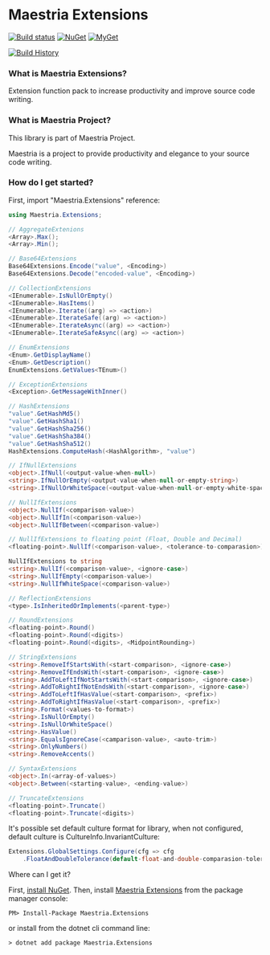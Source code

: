 # Maestria Extensions

[![Build status](https://ci.appveyor.com/api/projects/status/mvosd40vqsgrvkr0/branch/master?svg=true)](https://ci.appveyor.com/project/fabionaspolini/extensions/branch/master)
[![NuGet](https://buildstats.info/nuget/Maestria.Extensions)](https://www.nuget.org/packages/Maestria.Extensions)
[![MyGet](https://buildstats.info/myget/maestrianet/Maestria.Extensions)](https://www.myget.org/feed/maestrianet/package/nuget/Maestria.Extensions)

[![Build History](https://buildstats.info/appveyor/chart/fabionaspolini/extensions?branch=master)](https://ci.appveyor.com/project/fabionaspolini/extensions/history?branch=master)

### What is Maestria Extensions?
Extension function pack to increase productivity and improve source code writing.

### What is Maestria Project?
This library is part of Maestria Project.

Maestria is a project to provide productivity and elegance to your source code writing.

### How do I get started?
First, import "Maestria.Extensions" reference:

```csharp
using Maestria.Extensions;

// AggregateExtenions
<Array>.Max();
<Array>.Min();

// Base64Extensions
Base64Extensions.Encode("value", <Encoding>)
Base64Extensions.Decode("encoded-value", <Encoding>)

// CollectionExtensions
<IEnumerable>.IsNullOrEmpty()
<IEnumerable>.HasItems()
<IEnumerable>.Iterate((arg) => <action>)
<IEnumerable>.IterateSafe((arg) => <action>)
<IEnumerable>.IterateAsync((arg) => <action>)
<IEnumerable>.IterateSafeAsync((arg) => <action>)

// EnumExtensions
<Enum>.GetDisplayName()
<Enum>.GetDescription()
EnumExtensions.GetValues<TEnum>()

// ExceptionExtensions
<Exception>.GetMessageWithInner()

// HashExtensions
"value".GetHashMd5()
"value".GetHashSha1()
"value".GetHashSha256()
"value".GetHashSha384()
"value".GetHashSha512()
HashExtensions.ComputeHash(<HashAlgorithm>, "value")

// IfNullExtensions
<object>.IfNull(<output-value-when-null>)
<string>.IfNullOrEmpty(<output-value-when-null-or-empty-string>)
<string>.IfNullOrWhiteSpace(<output-value-when-null-or-empty-white-space>)

// NullIfExtensions
<object>.NullIf(<comparison-value>)
<object>.NullIfIn(<comparison-value>)
<object>.NullIfBetween(<comparison-value>)

// NullIfExtensions to floating point (Float, Double and Decimal)
<floating-point>.NullIf(<comparison-value>, <tolerance-to-comparasion>)

NullIfExtensions to string
<string>.NullIf(<comparison-value>, <ignore-case>)
<string>.NullIfEmpty(<comparison-value>)
<string>.NullIfWhiteSpace(<comparison-value>)

// ReflectionExtensions
<type>.IsInheritedOrImplements(<parent-type>)

// RoundExtensions
<floating-point>.Round()
<floating-point>.Round(<digits>)
<floating-point>.Round(<digits>, <MidpointRounding>)

// StringExtensions
<string>.RemoveIfStartsWith(<start-comparison>, <ignore-case>)
<string>.RemoveIfEndsWith(<start-comparison>, <ignore-case>)
<string>.AddToLeftIfNotStartsWith(<start-comparison>, <ignore-case>)
<string>.AddToRightIfNotEndsWith(<start-comparison>, <ignore-case>)
<string>.AddToLeftIfHasValue(<start-comparison>, <prefix>)
<string>.AddToRightIfHasValue(<start-comparison>, <prefix>)
<string>.Format(<values-to-format>)
<string>.IsNullOrEmpty()
<string>.IsNullOrWhiteSpace()
<string>.HasValue()
<string>.EqualsIgnoreCase(<camparison-value>, <auto-trim>)
<string>.OnlyNumbers()
<string>.RemoveAccents()

// SyntaxExtensions
<object>.In(<array-of-values>)
<object>.Between(<starting-value>, <ending-value>)

// TruncateExtensions
<floating-point>.Truncate()
<floating-point>.Truncate(<digits>)
```

It's possible set default culture format for library, when not configured, default culture is CultureInfo.InvariantCulture:
```csharp
Extensions.GlobalSettings.Configure(cfg => cfg
    .FloatAndDoubleTolerance(default-float-and-double-comparasion-tolerance)    
```

Where can I get it?

First, [install NuGet](http://docs.nuget.org/docs/start-here/installing-nuget). Then, install [Maestria Extensions](https://www.nuget.org/packages/Maestria.Extensions/) from the package manager console:

```
PM> Install-Package Maestria.Extensions
```

or install from the dotnet cli command line:
```
> dotnet add package Maestria.Extensions
``` 